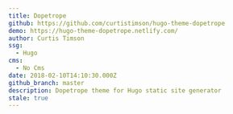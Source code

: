 ```yaml
---
title: Dopetrope
github: https://github.com/curtistimson/hugo-theme-dopetrope
demo: https://hugo-theme-dopetrope.netlify.com/
author: Curtis Timson
ssg:
  - Hugo
cms:
  - No Cms
date: 2018-02-10T14:10:30.000Z
github_branch: master
description: Dopetrope theme for Hugo static site generator
stale: true
---
```

